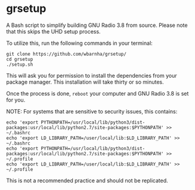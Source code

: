 # grsetup
A Bash script to simplify building GNU Radio 3.8 from source. Please note that this skips the UHD setup process.

To utilize this, run the following commands in your terminal:
```
git clone https://github.com/wbarnha/grsetup/
cd grsetup
./setup.sh
```
This will ask you for permission to install the dependencies from your package manager. This installation will take thirty or so minutes.

Once the process is done, `reboot` your computer and GNU Radio 3.8 is set for you.

NOTE: For systems that are sensitive to security issues, this contains:
```
echo 'export PYTHONPATH=/usr/local/lib/python3/dist-packages:usr/local/lib/python2.7/site-packages:$PYTHONPATH' >> ~/.bashrc 
echo 'export LD_LIBRARY_PATH=/user/local/lib:$LD_LIBRARY_PATH' >> ~/.bashrc
echo 'export PYTHONPATH=/usr/local/lib/python3/dist-packages:usr/local/lib/python2.7/site-packages:$PYTHONPATH' >> ~/.profile
echo 'export LD_LIBRARY_PATH=/user/local/lib:$LD_LIBRARY_PATH' >> ~/.profile
```
This is not a recommended practice and should not be replicated.
